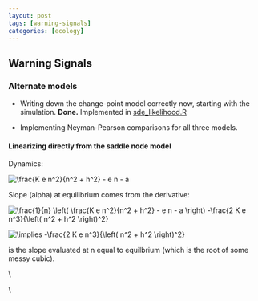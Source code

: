 ```yaml
---
layout: post
tags: [warning-signals]
categories: [ecology]
---
```






 





Warning Signals
---------------

### Alternate models

-   Writing down the change-point model correctly now, starting with the
    simulation. **Done.** Implemented in
    [sde\_likelihood.R](http://github.com/cboettig/structured-populations/blob/959b426292915ebc90222b971f8298870df5c912/R/sde_likelihood.R "http://github.com/cboettig/structured-populations/blob/959b426292915ebc90222b971f8298870df5c912/R/sde_likelihood.R")

-   Implementing Neyman-Pearson comparisons for all three models.

#### Linearizing directly from the saddle node model

Dynamics:

![ \\frac{K e n\^2}{n\^2 + h\^2} - e n - a
](http://openwetware.org/images/math/8/3/1/8313f708bcb8cef91bf83746d04c8941.png)

Slope (alpha) at equilibrium comes from the derivative:

![ \\frac{1}{n} \\left( \\frac{K e n\^2}{n\^2 + h\^2} - e n - a \\right)
-\\frac{2 K e n\^3}{\\left( n\^2 + h\^2 \\right)\^2}
](http://openwetware.org/images/math/f/9/9/f99debdc2a427e17fe5e2c5054996df2.png)

![ \\implies -\\frac{2 K e n\^3}{\\left( n\^2 + h\^2 \\right)\^2}
](http://openwetware.org/images/math/0/4/d/04dd614e5354123085866d3a9dd01000.png)

is the slope evaluated at n equal to equilbrium (which is the root of
some messy cubic).

\

\

